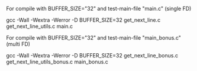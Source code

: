 For compile with BUFFER_SIZE="32" and test-main-file "main.c" (single FD)

gcc -Wall -Wextra -Werror -D BUFFER_SIZE=32 get_next_line.c get_next_line_utils.c main.c


For compile with BUFFER_SIZE="32" and test-main-file "main_bonus.c" (multi FD)

gcc -Wall -Wextra -Werror -D BUFFER_SIZE=32 get_next_line_bonus.c get_next_line_utils_bonus.c main_bonus.c
